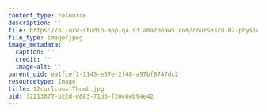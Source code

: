 ```yaml
---
content_type: resource
description: ''
file: https://ol-ocw-studio-app-qa.s3.amazonaws.com/courses/8-02-physics-ii-electricity-and-magnetism-spring-2007/f2213677b22dd68371d5f20e8eb94e42_12curlconstThumb.jpg
file_type: image/jpeg
image_metadata:
  caption: ''
  credit: ''
  image-alt: ''
parent_uid: ea1fcef1-1143-e57e-2f48-a97bf8747dc2
resourcetype: Image
title: 12curlconstThumb.jpg
uid: f2213677-b22d-d683-71d5-f20e8eb94e42
---
```

